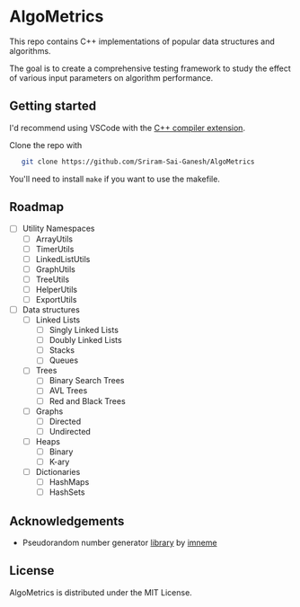 # AlgoMetrics
This repo contains C++ implementations of popular data structures and algorithms.

The goal is to create a comprehensive testing framework to study the effect of various input parameters on algorithm performance.

## Getting started

I'd recommend using VSCode with the [C++ compiler extension](https://code.visualstudio.com/docs/languages/cpp).

Clone the repo with
```sh
   git clone https://github.com/Sriram-Sai-Ganesh/AlgoMetrics
```
You'll need to install ```make``` if you want to use the makefile.

## Roadmap

- [ ] Utility Namespaces
  - [ ] ArrayUtils
  - [ ] TimerUtils
  - [ ] LinkedListUtils
  - [ ] GraphUtils
  - [ ] TreeUtils
  - [ ] HelperUtils
  - [ ] ExportUtils
- [ ] Data structures
  - [ ] Linked Lists
    - [ ] Singly Linked Lists
    - [ ] Doubly Linked Lists 
  	- [ ] Stacks
  	- [ ] Queues
  - [ ] Trees
    - [ ] Binary Search Trees
    - [ ] AVL Trees
    - [ ] Red and Black Trees
  - [ ] Graphs
    - [ ] Directed
    - [ ] Undirected
  - [ ] Heaps
    - [ ] Binary
    - [ ] K-ary
  - [ ] Dictionaries
    - [ ] HashMaps
    - [ ] HashSets

## Acknowledgements
- Pseudorandom number generator [library](https://www.pcg-random.org/posts/ease-of-use-without-loss-of-power.html) by [imneme](https://gist.github.com/imneme)

## License
AlgoMetrics is distributed under the MIT License.
